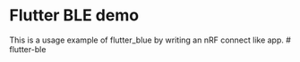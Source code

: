 # Flutter BLE demo

This is a usage example of flutter_blue by writing an nRF connect like app.
#   f l u t t e r - b l e  
 